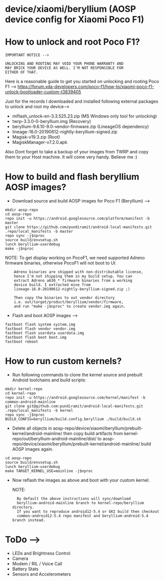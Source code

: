 # device/xiaomi/beryllium (AOSP device config for Xiaomi Poco F1)

# How to unlock and root Poco F1?
```
IMPORTANT NOTICE -->

UNLOCKING AND ROOTING MAY VOID YOUR PHONE WARRANTY AND
MAY BRICK YOUR DEVICE AS WELL. I'M NOT RESPONSIBLE FOR
EITHER OF THAT.
```

Here is a reasonable guide to get you started on
unlocking and rooting Poco F1 -->
https://forum.xda-developers.com/poco-f1/how-to/xiaomi-poco-f1-unlock-bootloader-custom-t3839405

Just for the records I downloaded and installed following
external packages to unlock and root my device-->
* miflash_unlock-en-3.3.525.23.zip (MS Windows only tool for unlocking)
* twrp-3.3.0-0-beryllium.img (Recovery)
* beryllium-9.6.10-9.0-vendor-firmware.zip (LineageOS dependency)
* lineage-16.0-20190612-nightly-beryllium-signed.zip
* Magisk-v19.3.zip (Root)
* MagiskManager-v7.2.0.apk

Also Dont forget to take a backup of your images from
TWRP and copy them to your Host machine. It will come
very handy. Believe me :)

# How to build and flash beryllium AOSP images?

* Download source and build AOSP images for Poco F1 (Beryllium) -->

```
mkdir aosp-repo
cd aosp-repo
repo init -u https://android.googlesource.com/platform/manifest -b master
git clone https://github.com/pundiramit/android-local-manifests.git .repo/local_manifests -b master
repo sync -j$nproc
source build/envsetup.sh
lunch beryllium-userdebug
make -j$nproc
```

  NOTE: To get display working on PocoF1, we need supported Adreno
        firmware binaries, otherwise PocoF1 will not boot to UI.

        Adreno binaries are shipped with non-distributable license,
        hence I'm not shipping them in my build setup. You can
        extract Adreno a630_* firmware binaries from a working
        device build. I extracted mine from
        lineage-16.0-20190612-nightly-beryllium-signed.zip ;)

        Then copy the binaries to out vendor directory
        i.e. out/target/product/beryllium/vendor/firmware,
        and run "make -j$nproc" to create vendor.img again.

* Flash and boot AOSP images -->

```
fastboot flash system system.img
fastboot flash vendor vendor.img
fastboot flash userdata userdata.img
fastboot flash boot boot.img
fastboot reboot
```

# How to run custom kernels?

* Run following commands to clone the kernel source and
  prebuilt Android toolchains and build scripts:

```
mkdir kernel-repo
cd kernel-repo
repo init -u https://android.googlesource.com/kernel/manifest -b common-android-mainline
git clone git@github.com:pundiramit/android-local-manifests.git .repo/local_manifests -b kernel
repo sync -j$nproc
BUILD_CONFIG=beryllium/build.config.beryllium ./build/build.sh
```

* Delete all objects in aosp-repo/device/xiaomi/beryllium/prebuilt-kernel/android-mainline/
  then copy build artifacts from kernel-repo/out/beryllium-android-mainline/dist/ to
  aosp-repo/device/xiaomi/beryllium/prebuilt-kernel/android-mainline/ build
  AOSP images again.

```
cd aosp-repo
source build/envsetup.sh
lunch beryllium-userdebug
make TARGET_KERNEL_USE=mainline -j$nproc
```

* Now reflash the images as above and boot with your custom kernel.

  NOTE:

        By default the above instructions will sync/download
        beryllium-android-mainline branch to kernel-repo/beryllium directory.
        If you want to reproduce android12-5.4 or GKI build then checkout
        common-android12-5.4 repo manifest and beryllium-android-5.4 branch instead.

# ToDo -->
* LEDs and Brightness Control
* Camera
* Modem / RIL / Voice Call
* Battery Stats
* Sensors and Accelerometers
